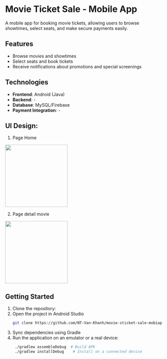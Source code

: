 # Movie Ticket Sale - Mobile App
A mobile app for booking movie tickets, allowing users to browse showtimes, select seats, and make secure payments easily. 

## Features
- Browse movies and showtimes
- Select seats and book tickets
- Receive notifications about promotions and special screenings

## Technologies
- **Frontend**: Android (Java)
- **Backend**: -
- **Database**: MySQL/Firebase
- **Payment Integration**: -

## UI Design:
1. Page Home   
<img src="https://github.com/user-attachments/assets/ef16fa62-4a7a-43ff-8534-6304bebf02cf" width="200">

2. Page detail movie
<img src="https://github.com/user-attachments/assets/863d39e2-ec56-41a4-adcf-64c495f69b54" width="200">

## Getting Started
1. Clone the repository:
2. Open the project in Android Studio
    ```bash
    git clone https://github.com/NT-Van-Khanh/movie-sticket-sale-mobiapp.git
    ```
3. Sync dependencies using Gradle
4. Run the application on an emulator or a real device:
   ```bash
    ./gradlew assembleDebug  # Build APK
    ./gradlew installDebug    # Install on a connected device
   ```
